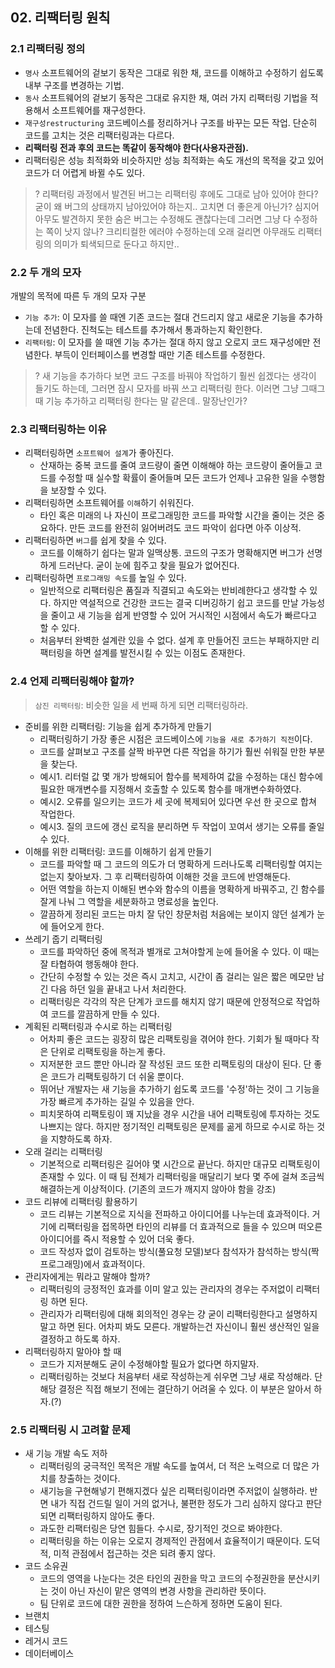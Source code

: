 ## 02. 리팩터링 원칙
### 2.1 리팩터링 정의
- `명사` 소프트웨어의 겉보기 동작은 그대로 워한 채, 코드를 이해하고 수정하기 쉽도록 내부 구조를 변경하는 기법.
- `동사` 소프트웨어의 겉보기 동작은 그대로 유지한 채, 여러 가지 리팩터링 기법을 적용해서 소프트웨어를 재구성한다.
- `재구성restructuring` 코드베이스를 정리하거나 구조를 바꾸는 모든 작업. 단순히 코드를 고치는 것은 리팩터링과는 다르다.
- **리팩터링 전과 후의 코드는 똑같이 동작해야 한다(사용자관점).**
- 리팩터링은 성능 최적화와 비슷하지만 성능 최적화는 속도 개선의 목적을 갖고 있어 코드가 더 어렵게 바뀔 수도 있다.


> ? 리팩터링 과정에서 발견된 버그는 리팩터링 후에도 그대로 남아 있어야 한다?
> 굳이 왜 버그의 상태까지 남아있어야 하는지.. 고치면 더 좋은게 아닌가? 심지어 아무도 발견하지 못한 숨은 버그는 수정해도 괜찮다는데 그러면 그냥 다 수정하는 쪽이 낫지 않나? 크리티컬한 에러야 수정하는데 오래 걸리면 아무래도 리팩터링의 의미가 퇴색되므로 둔다고 하지만..


### 2.2 두 개의 모자
개발의 목적에 따른 두 개의 모자 구분
- `기능 추가`: 이 모자를 쓸 때엔 기존 코드는 절대 건드리지 않고 새로운 기능을 추가하는데 전념한다. 진척도는 테스트를 추가해서 통과하는지 확인한다.
- `리팩터링`: 이 모자를 쓸 때엔 기능 추가는 절대 하지 않고 오로지 코드 재구성에만 전념한다. 부득이 인터페이스를 변경할 때만 기존 테스트를 수정한다.

> ? 새 기능을 추가하다 보면 코드 구조를 바꿔야 작업하기 훨씬 쉽겠다는 생각이 들기도 하는데, 그러면 잠시 모자를 바꿔 쓰고 리팩터링 한다. 
> 이러면 그냥 그때그때 기능 추가하고 리팩터링 한다는 말 같은데.. 말장난인가?

### 2.3 리팩터링하는 이유
- 리팩터링하면 `소프트웨어 설계`가 좋아진다.
    - 산재하는 중복 코드를 줄여 코드량이 줄면 이해해야 하는 코드량이 줄어들고 코드를 수정할 때 실수할 확률이 줄어들며 모든 코드가 언제나 고유한 일을 수행함을 보장할 수 있다.
- 리팩터링하면 소프트웨어를 `이해`하기 쉬워진다.
    - 타인 혹은 미래의 나 자신이 프로그래밍한 코드를 파악할 시간을 줄이는 것은 중요하다. 만든 코드를 완전히 잃어버려도 코드 파악이 쉽다면 아주 이상적.
- 리팩터링하면 `버그`를 쉽게 찾을 수 있다.
    - 코드를 이해하기 쉽다는 말과 일맥상통. 코드의 구조가 명확해지면 버그가 선명하게 드러난다. 굳이 눈에 힘주고 찾을 필요가 없어진다.
- 리팩터링하면 `프로그래밍 속도`를 높일 수 있다.
    - 일반적으로 리팩터링은 품질과 직결되고 속도와는 반비례한다고 생각할 수 있다. 하지만 역설적으로 건강한 코드는 결국 디버깅하기 쉽고 코드를 만날 가능성을 줄이고 새 기능을 쉽게 반영할 수 있어 거시적인 시점에서 속도가 빠르다고 할 수 있다.
    - 처음부터 완벽한 설계란 있을 수 없다. 설계 후 만들어진 코드는 부패하지만 리팩터링을 하면 설계를 발전시킬 수 있는 이점도 존재한다.

### 2.4 언제 리팩터링해야 할까?
> `삼진 리팩터링`: 비슷한 일을 세 번째 하게 되면 리팩터링하라.

- 준비를 위한 리팩터링: 기능을 쉽게 추가하게 만들기
    - 리팩터링하기 가장 좋은 시점은 코드베이스에 `기능을 새로 추가하기 직전`이다.
    - 코드를 살펴보고 구조를 살짝 바꾸면 다른 작업을 하기가 훨씬 쉬워질 만한 부분을 찾는다.
    - 예시1. 리터럴 값 몇 개가 방해되어 함수를 복제하여 값을 수정하는 대신 함수에 필요한 매개변수를 지정해서 호출할 수 있도록 함수를 매개변수화하였다.
    - 예시2. 오류를 일으키는 코드가 세 곳에 복제되어 있다면 우선 한 곳으로 합쳐 작업한다.
    - 예시3. 질의 코드에 갱신 로직을 분리하면 두 작업이 꼬여서 생기는 오류를 줄일 수 있다.
- 이해를 위한 리팩터링: 코드를 이해하기 쉽게 만들기
    - 코드를 파악할 때 그 코드의 의도가 더 명확하게 드러나도록 리팩터링할 여지는 없는지 찾아보자. 그 후 리팩터링하여 이해한 것을 코드에 반영해둔다.
    - 어떤 역할을 하는지 이해된 변수와 함수의 이름을 명확하게 바꿔주고, 긴 함수를 잘게 나눠 그 역할을 세분화하고 명료성을 높인다.
    - 깔끔하게 정리된 코드는 마치 잘 닦인 창문처럼 처음에는 보이지 않던 설계가 눈에 들어오게 한다.
- 쓰레기 줍기 리팩터링
    - 코드를 파악하던 중에 목적과 별개로 고쳐야할게 눈에 들어올 수 있다. 이 때는 잘 타협하여 행동해야 한다.
    - 간단히 수정할 수 있는 것은 즉시 고치고, 시간이 좀 걸리는 일은 짧은 메모만 남긴 다음 하던 일을 끝내고 나서 처리한다.
    - 리팩터링은 각각의 작은 단계가 코드를 해치지 않기 때문에 안정적으로 작업하여 코드를 깔끔하게 만들 수 있다.
- 계획된 리팩터링과 수시로 하는 리팩터링
    - 어차피 좋은 코드는 굉장히 많은 리팩토링을 겪어야 한다. 기회가 될 때마다 작은 단위로 리팩토링을 하는게 좋다.
    - 지저분한 코드 뿐만 아니라 잘 작성된 코드 또한 리팩토링의 대상이 된다. 단 좋은 코드가 리팩토링하기 더 쉬울 뿐이다.
    - 뛰어난 개발자는 새 기능을 추가하기 쉽도록 코드를 '수정'하는 것이 그 기능을 가장 빠르게 추가하는 길일 수 있음을 안다.
    - 피치못하여 리팩토링이 꽤 지났을 경우 시간을 내어 리팩토링에 투자하는 것도 나쁘지는 않다. 하지만 정기적인 리팩토링은 문제를 곪게 하므로 수시로 하는 것을 지향하도록 하자.
- 오래 걸리는 리팩터링
    - 기본적으로 리팩터링은 길어야 몇 시간으로 끝난다. 하지만 대규모 리팩토링이 존재할 수 있다. 이 때 팀 전체가 리팩터링을 매달리기 보다 몇 주에 걸쳐 조금씩 해결하는게 이상적이다. (기존의 코드가 깨지지 않아야 함을 강조)
- 코드 리뷰에 리팩터링 활용하기
    - 코드 리뷰는 기본적으로 지식을 전파하고 아이디어를 나누는데 효과적이다. 거기에 리팩터링을 접목하면 타인의 리뷰를 더 효과적으로 들을 수 있으며 떠오른 아이디어를 즉시 적용할 수 있어 더욱 좋다.
    - 코드 작성자 없이 검토하는 방식(풀요청 모델)보다 참석자가 참석하는 방식(짝 프로그래밍)에서 효과적이다.
- 관리자에게는 뭐라고 말해야 할까?
    - 리팩터링의 긍정적인 효과를 이미 알고 있는 관리자의 경우는 주저없이 리팩터링 하면 된다.
    - 관리자가 리팩터링에 대해 회의적인 경우는 걍 굳이 리팩터링한다고 설명하지 말고 하면 된다. 어차피 봐도 모른다. 개발하는건 자신이니 훨씬 생산적인 일을 결정하고 하도록 하자.
- 리팩터링하지 말아야 할 때
    - 코드가 지저분해도 굳이 수정해야할 필요가 없다면 하지말자.
    - 리팩터링하는 것보다 처음부터 새로 작성하는게 쉬우면 그냥 새로 작성해라. 단 해당 결정은 직접 해보기 전에는 결단하기 어려울 수 있다. 이 부분은 알아서 하자.(?)

### 2.5 리팩터링 시 고려할 문제
- 새 기능 개발 속도 저하
    - 리팩터링의 궁극적인 목적은 개발 속도를 높여서, 더 적은 노력으로 더 많은 가치를 창출하는 것이다.
    - 새기능을 구현해넣기 편해지겠다 싶은 리팩터링이라면 주저없이 실행하라. 반면 내가 직접 건드릴 일이 거의 없거나, 불편한 정도가 그리 심하지 않다고 판단되면 리팩터링하지 않아도 좋다.
    - 과도한 리팩터링은 당연 힘들다. 수시로, 장기적인 것으로 봐야한다.
    - 리팩터링을 하는 이유는 오로지 경제적인 관점에서 효율적이기 때문이다. 도덕적, 미적 관점에서 접근하는 것은 되려 좋지 않다.
- 코드 소유권
    - 코드의 영역을 나눈다는 것은 타인의 권한을 막고 코드의 수정권한을 분산시키는 것이 아닌 자신이 맡은 영역의 변경 사항을 관리하란 뜻이다.
    - 팀 단위로 코드에 대한 권한을 정하여 느슨하게 정하면 도움이 된다. 
- 브랜치
- 테스팅
- 레거시 코드
- 데이터베이스
